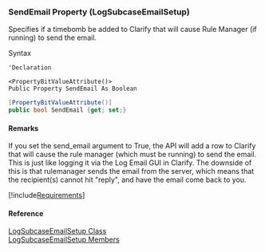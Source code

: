 ﻿### SendEmail Property (LogSubcaseEmailSetup)

Specifies if a timebomb be added to Clarify that will cause Rule Manager (if running) to send the email.

Syntax

```vbnet
'Declaration

<PropertyBitValueAttribute()>
Public Property SendEmail As Boolean
```

```csharp
[PropertyBitValueAttribute()]
public bool SendEmail {get; set;}
```

#### Remarks

If you set the send_email argument to True, the API will add a row to Clarify that will cause the rule manager (which must be running) to send the email. This is just like logging it via the Log Email GUI in Clarify. The downside of this is that rulemanager sends the email from the server, which means that the recipient(s) cannot hit "reply", and have the email come back to you.

[!include[Requirements](../partials/requirements.md)]

#### Reference

[LogSubcaseEmailSetup Class](FChoice.Toolkits.Clarify~FChoice.Toolkits.Clarify.Support.LogSubcaseEmailSetup.md)  
[LogSubcaseEmailSetup Members](FChoice.Toolkits.Clarify~FChoice.Toolkits.Clarify.Support.LogSubcaseEmailSetup_members.md)